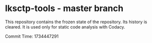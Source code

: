 # lksctp-tools - master branch

This repository contains the frozen state of the repository.
Its history is cleared. It is used only for static code
analysis with Codacy.

Commit Time: 1734447291